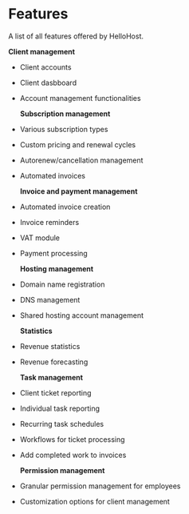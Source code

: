 # Features

A list of all features offered by HelloHost.

  **Client management**

* Client accounts
* Client dasbboard
* Account management functionalities

  **Subscription management**
    
* Various subscription types
* Custom pricing and renewal cycles
* Autorenew/cancellation management
* Automated invoices

  **Invoice and payment management**

* Automated invoice creation
* Invoice reminders
* VAT module
* Payment processing

  **Hosting management**

* Domain name registration
* DNS management
* Shared hosting account management

  **Statistics**

* Revenue statistics
* Revenue forecasting

  **Task management**

* Client ticket reporting
* Individual task reporting
* Recurring task schedules
* Workflows for ticket processing
* Add completed work to invoices

  **Permission management**

* Granular permission management for employees
* Customization options for client management
